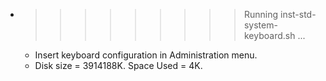 * >>>>>>>>> Running inst-std-system-keyboard.sh ...
  * Insert keyboard configuration in Administration menu.
  * Disk size = 3914188K. Space Used = 4K.
